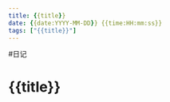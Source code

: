 ```yaml
---
title: {{title}}
date: {{date:YYYY-MM-DD}} {{time:HH:mm:ss}}
tags: ["{{title}}"]
---
```


#日记

# {{title}}
